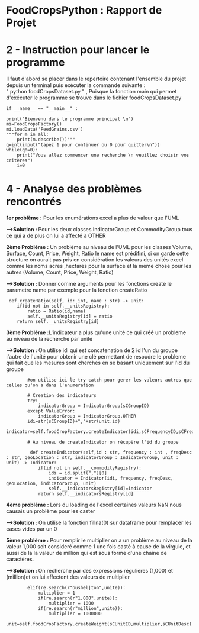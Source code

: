 # FoodCropsPython : Rapport de Projet

<h1>2 - Instruction pour lancer le programme </h1>

Il faut d'abord se placer dans le repertoire contenant l'ensemble du projet depuis un terminal puis exécuter la commande suivante :  
" python foodCropsDataset.py " ,
Puisque la fonction main qui permet d'exécuter le programme se trouve dans le fichier foodCropsDataset.py
   
    if __name__ == "__main__" :

    print("Bienvenu dans le programme principal \n")
    mi=FoodCropsFactory()
    mi.loadData('FeedGrains.csv')
    """for m in all:
        print(m.describe())"""
    q=int(input("tapez 1 pour continuer ou 0 pour quitter\n"))
    while(q!=0):
        print("Vous allez commencer une recherche \n veuillez choisir vos critères")
        i=0

<h1>4 - Analyse des problèmes rencontrés</h1>

<b>1er problème :</b> Pour les enumérations excel a plus de valeur que l'UML

<b>-->Solution : </b>Pour les deux classes IndicatorGroup et CommodityGroup  tous ce qui a de plus on lui a affecté à OTHER

<b>2ème Problème : </b>Un problème au niveau de l'UML pour les classes Volume, Surface, Count, Price, Weight, Ratio le name est prédifini, si on garde cette structure on aurait pas pris en considération les valeurs des unités excel comme les noms acres ,hectares pour la surface et la meme chose pour les autres (Volume, Count, Price, Weight, Ratio) 

<b>-->Solution :</b> Donner comme arguments pour les fonctions create le parametre name  par exemple pour la fonction  createRatio
    
     def createRatio(self, id: int, name : str) -> Unit:
        if(id not in self.__unitsRegistry):
            ratio = Ratio(id,name)
            self.__unitsRegistry[id] = ratio
        return self.__unitsRegistry[id]


<b>3ème Problème :</b>L'indicateur a plus qu'une unité ce qui créé un probleme au niveau de la recherche par unité

<b>-->Solution :</b> On utilise idi qui est concatenation de 2 id l'un du groupe l'autre de l'unité pour obtenir une clé permettant
             de resoudre le probleme qui fait que les mesures sont cherchés en se basant uniquement sur l'id du groupe 

            #on utilise ici le try catch pour gerer les valeurs autres que celles qu'on a dans l'enumeration 

            # Creation des indicateurs
            try:
                indicatorGroup = IndicatorGroup(sCGroupID)
            except ValueError: 
                indicatorGroup = IndicatorGroup.OTHER 
            idi=str(sCGroupID)+","+str(unit.id)  
            indicator=self.foodCropFactory.createIndicator(idi,sCFrequencyID,sCFrequencyDesc,sCGeographyIndentedDesc,indicatorGroup,unit)

            # Au niveau de createIndicator on récupère l'id du groupe

             def createIndicator(self,id : str, frequency : int , freqDesc : str, geoLocation : str, indicatorGroup : IndicatorGroup, unit : Unit) -> Indicator:
                if(id not in self.__commodityRegistry):
                    idi = id.split(",")[0]
                    indicator = Indicator(idi, frequency, freqDesc, geoLocation, indicatorGroup, unit)
                    self.__indicatorsRegistry[id]=indicator
                return self.__indicatorsRegistry[id]

<b>4ème problème : </b>Lors du loading de l'excel certaines valeurs NaN nous causais un problème pour les caster 

<b>-->Solution :</b> On utilise la fonction fillna(0) sur dataframe pour remplacer les cases vides par un 0 

<b>5ème problème :</b> Pour remplir le multiplier on a un problème au niveau de la valeur  1,000 soit consideré comme 1  une fois casté à cause de la virgule, et aussi de la la valeur de million qui est sous forme d'une chaine de caractères.

<b>-->Solution : </b>On recherche par des expressions régulières (1,000) et (million)et on lui affectent des valeurs de multiplier 

            elif(re.search(r"bushel|ton",unite)):
                multiplier = 1
                if(re.search(r"1,000",unite)):
                    multiplier = 1000
                if(re.search(r"million",unite)):
                    multiplier = 1000000
                unit=self.foodCropFactory.createWeight(sCUnitID,multiplier,sCUnitDesc)




